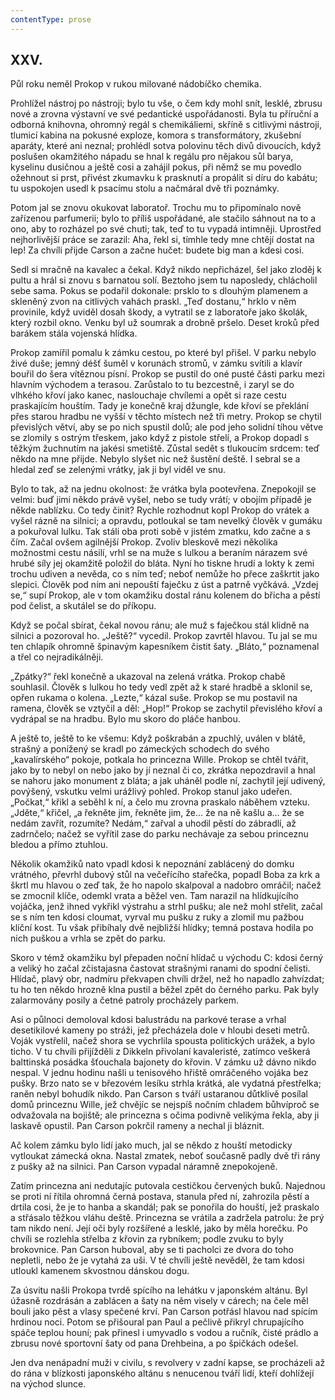 ```yaml
---
contentType: prose
---
```


## XXV.

Půl roku neměl Prokop v rukou milované nádobíčko chemika.

Prohlížel nástroj po nástroji; bylo tu vše, o čem kdy mohl snít, lesklé, zbrusu nové a zrovna výstavní ve své pedantické uspořádanosti. Byla tu příruční a odborná knihovna, ohromný regál s chemikáliemi, skříně s citlivými nástroji, tlumicí kabina na pokusné exploze, komora s transformátory, zkušební aparáty, které ani neznal; prohlédl sotva polovinu těch divů divoucích, když poslušen okamžitého nápadu se hnal k regálu pro nějakou sůl barya, kyselinu dusičnou a ještě cosi a zahájil pokus, při němž se mu povedlo ožehnout si prst, přivést zkumavku k prasknutí a propálit si díru do kabátu; tu uspokojen usedl k psacímu stolu a načmáral dvě tři poznámky.

Potom jal se znovu okukovat laboratoř. Trochu mu to připomínalo nově zařízenou parfumerii; bylo to příliš uspořádané, ale stačilo sáhnout na to a ono, aby to rozházel po své chuti; tak, teď to tu vypadá intimněji. Uprostřed nejhorlivější práce se zarazil: Aha, řekl si, tímhle tedy mne chtějí dostat na lep! Za chvíli přijde Carson a začne hučet: budete big man a kdesi cosi.

Sedl si mračně na kavalec a čekal. Když nikdo nepřicházel, šel jako zloděj k pultu a hrál si znovu s barnatou solí. Beztoho jsem tu naposledy, chlácholil sebe sama. Pokus se podařil dokonale: prsklo to s dlouhým plamenem a skleněný zvon na citlivých vahách praskl. „Teď dostanu,“ hrklo v něm provinile, když uviděl dosah škody, a vytratil se z laboratoře jako školák, který rozbil okno. Venku byl už soumrak a drobně pršelo. Deset kroků před barákem stála vojenská hlídka.

Prokop zamířil pomalu k zámku cestou, po které byl přišel. V parku nebylo živé duše; jemný déšť šuměl v korunách stromů, v zámku svítili a klavír bouřil do šera vítěznou písní. Prokop se pustil do oné pusté části parku mezi hlavním východem a terasou. Zarůstalo to tu bezcestně, i zaryl se do vlhkého křoví jako kanec, naslouchaje chvílemi a opět si raze cestu praskajícím houštím. Tady je konečně kraj džungle, kde křoví se překlání přes starou hradbu ne vyšší v těchto místech než tři metry. Prokop se chytil převislých větví, aby se po nich spustil dolů; ale pod jeho solidní tíhou větve se zlomily s ostrým třeskem, jako když z pistole střelí, a Prokop dopadl s těžkým žuchnutím na jakési smetiště. Zůstal sedět s tlukoucím srdcem: teď někdo na mne přijde. Nebylo slyšet nic než šustění deště. I sebral se a hledal zeď se zelenými vrátky, jak ji byl viděl ve snu.

Bylo to tak, až na jednu okolnost: že vrátka byla pootevřena. Znepokojil se velmi: buď jimi někdo právě vyšel, nebo se tudy vrátí; v obojím případě je někde nablízku. Co tedy činit? Rychle rozhodnut kopl Prokop do vrátek a vyšel rázně na silnici; a opravdu, potloukal se tam nevelký člověk v gumáku a pokuřoval lulku. Tak stáli oba proti sobě v jistém zmatku, kdo začne a s čím. Začal ovšem agilnější Prokop. Zvoliv bleskově mezi několika možnostmi cestu násilí, vrhl se na muže s lulkou a beraním nárazem své hrubé síly jej okamžitě položil do bláta. Nyní ho tiskne hrudí a lokty k zemi trochu udiven a nevěda, co s ním teď; neboť nemůže ho přece zaškrtit jako slepici. Člověk pod ním ani nepouští faječku z úst a patrně vyčkává. „Vzdej se,“ supí Prokop, ale v tom okamžiku dostal ránu kolenem do břicha a pěstí pod čelist, a skutálel se do příkopu.

Když se počal sbírat, čekal novou ránu; ale muž s faječkou stál klidně na silnici a pozoroval ho. „Ještě?“ vycedil. Prokop zavrtěl hlavou. Tu jal se mu ten chlapík ohromně špinavým kapesníkem čistit šaty. „Bláto,“ poznamenal a třel co nejradikálněji.

„Zpátky?“ řekl konečně a ukazoval na zelená vrátka. Prokop chabě souhlasil. Člověk s lulkou ho tedy vedl zpět až k staré hradbě a sklonil se, opřen rukama o kolena. „Lezte,“ kázal suše. Prokop se mu postavil na ramena, člověk se vztyčil a děl: „Hop!“ Prokop se zachytil převislého křoví a vydrápal se na hradbu. Bylo mu skoro do pláče hanbou.

A ještě to, ještě to ke všemu: Když poškrabán a zpuchlý, uválen v blátě, strašný a ponížený se kradl po zámeckých schodech do svého „kavalírského“ pokoje, potkala ho princezna Wille. Prokop se chtěl tvářit, jako by to nebyl on nebo jako by jí neznal či co, zkrátka nepozdravil a hnal se nahoru jako monument z bláta; a jak uháněl podle ní, zachytil její udivený, povýšený, vskutku velmi urážlivý pohled. Prokop stanul jako udeřen. „Počkat,“ křikl a seběhl k ní, a čelo mu zrovna praskalo náběhem vzteku. „Jděte,“ křičel, „a řekněte jim, řekněte jim, že… že na ně kašlu a… že se nedám zavřít, rozumíte? Nedám,“ zařval a uhodil pěstí do zábradlí, až zadrnčelo; načež se vyřítil zase do parku nechávaje za sebou princeznu bledou a přímo ztuhlou.

Několik okamžiků nato vpadl kdosi k nepoznání zablácený do domku vrátného, převrhl dubový stůl na večeřícího stařečka, popadl Boba za krk a škrtl mu hlavou o zeď tak, že ho napolo skalpoval a nadobro omráčil; načež se zmocnil klíče, odemkl vrata a běžel ven. Tam narazil na hlídkujícího vojáčka, jenž ihned vykřikl výstrahu a strhl pušku; ale než mohl střelit, začal se s ním ten kdosi cloumat, vyrval mu pušku z ruky a zlomil mu pažbou klíční kost. Tu však přibíhaly dvě nejbližší hlídky; temná postava hodila po nich puškou a vrhla se zpět do parku.

Skoro v témž okamžiku byl přepaden noční hlídač u východu C: kdosi černý a veliký ho začal zčistajasna častovat strašnými ranami do spodní čelisti. Hlídač, plavý obr, nadmíru překvapen chvíli držel, než ho napadlo zahvízdat; tu ho ten někdo hrozně klna pustil a běžel zpět do černého parku. Pak byly zalarmovány posily a četné patroly procházely parkem.

Asi o půlnoci demoloval kdosi balustrádu na parkové terase a vrhal desetikilové kameny po stráži, jež přecházela dole v hloubi deseti metrů. Voják vystřelil, načež shora se vychrlila spousta politických urážek, a bylo ticho. V tu chvíli přijížděli z Dikkeln přivolaní kavaleristé, zatímco veškerá balttinská posádka šťouchala bajonety do křovin. V zámku už dávno nikdo nespal. V jednu hodinu našli u tenisového hřiště omráčeného vojáka bez pušky. Brzo nato se v březovém lesíku strhla krátká, ale vydatná přestřelka; raněn nebyl bohudík nikdo. Pan Carson s tváří ustaranou důtklivě posílal domů princeznu Wille, jež chvějíc se nejspíš nočním chladem bůhvíproč se odvažovala na bojiště; ale princezna s očima podivně velikýma řekla, aby ji laskavě opustil. Pan Carson pokrčil rameny a nechal ji bláznit.

Ač kolem zámku bylo lidí jako much, jal se někdo z houští metodicky vytloukat zámecká okna. Nastal zmatek, neboť současně padly dvě tři rány z pušky až na silnici. Pan Carson vypadal náramně znepokojeně.

Zatím princezna ani nedutajíc putovala cestičkou červených buků. Najednou se proti ní řítila ohromná černá postava, stanula před ní, zahrozila pěstí a drtila cosi, že je to hanba a skandál; pak se ponořila do houští, jež praskalo a střásalo těžkou vláhu deště. Princezna se vrátila a zadržela patrolu: že prý tam nikdo není. Její oči byly rozšířené a lesklé, jako by měla horečku. Po chvíli se rozlehla střelba z křovin za rybníkem; podle zvuku to byly brokovnice. Pan Carson huboval, aby se ti pacholci ze dvora do toho nepletli, nebo že je vytahá za uši. V té chvíli ještě nevěděl, že tam kdosi utloukl kamenem skvostnou dánskou dogu.

Za úsvitu našli Prokopa tvrdě spícího na lehátku v japonském altánu. Byl úžasně rozdrásán a zablácen a šaty na něm visely v cárech; na čele měl bouli jako pěst a vlasy spečené krví. Pan Carson potřásl hlavou nad spícím hrdinou noci. Potom se přišoural pan Paul a pečlivě přikryl chrupajícího spáče teplou houní; pak přinesl i umyvadlo s vodou a ručník, čisté prádlo a zbrusu nové sportovní šaty od pana Drehbeina, a po špičkách odešel.

Jen dva nenápadní muži v civilu, s revolvery v zadní kapse, se procházeli až do rána v blízkosti japonského altánu s nenucenou tváří lidí, kteří dohlížejí na východ slunce.
